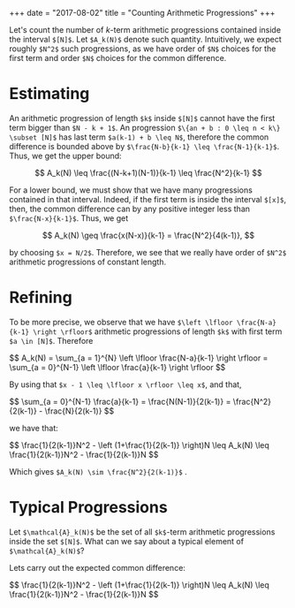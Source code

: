 +++
date = "2017-08-02"
title = "Counting Arithmetic Progressions"
+++

Let's count the number of $k$-term arithmetic progressions contained inside the
interval `$[N]$`. Let `$A_k(N)$` denote such quantity. Intuitively, we expect roughly `$N^2$` such progressions, as we have order of `$N$` choices for the first term and order `$N$` choices for the common difference.  

# Estimating

An arithmetic progression of length `$k$` inside `$[N]$` cannot have the first
term bigger than `$N - k + 1$`. An progression `$\{an + b : 0 \leq n < k\} \subset [N]$` has last term `$a(k-1) + b \leq N$`, therefore the common  difference is bounded above by `$\frac{N-b}{k-1} \leq \frac{N-1}{k-1}$`. Thus, we get the upper bound:

$$ A_k(N) \leq  \frac{(N-k+1)(N-1)}{k-1} \leq \frac{N^2}{k-1} $$

For a lower bound, we must show that we have many progressions contained in
that interval. Indeed, if the first term is inside the interval `$[x]$`, then,
the common difference can by any positive integer less than `$\frac{N-x}{k-1}$`.
Thus, we get

$$ A_k(N) \geq \frac{x(N-x)}{k-1} = \frac{N^2}{4(k-1)}, $$

by choosing `$x = N/2$`. Therefore, we see that we really have order of `$N^2$` arithmetic progressions of constant length.

# Refining

To be more precise, we observe that we have `$\left \lfloor \frac{N-a}{k-1} \right \rfloor$` arithmetic progressions of length `$k$` with first term `$a \in [N]$`. Therefore

<div> $$ A_k(N) = \sum_{a = 1}^{N} \left \lfloor \frac{N-a}{k-1} \right \rfloor
=  \sum_{a = 0}^{N-1} \left \lfloor \frac{a}{k-1} \right \rfloor $$ </div>

By using that `$x - 1 \leq \lfloor x \rfloor \leq x$`, and that,

<div> $$ \sum_{a = 0}^{N-1} \frac{a}{k-1}  = \frac{N(N-1)}{2(k-1)} = \frac{N^2}{2(k-1)} - \frac{N}{2(k-1)} $$ </div>

we have that:
<div> $$ \frac{1}{2(k-1)}N^2 - \left (1+\frac{1}{2(k-1)} \right)N \leq A_k(N) \leq \frac{1}{2(k-1)}N^2 - \frac{1}{2(k-1)}N $$ </div>

Which gives `$A_k(N) \sim \frac{N^2}{2(k-1)}$` .

# Typical Progressions

Let `$\mathcal{A}_k(N)$` be the set of all `$k$`-term arithmetic progressions inside the set `$[N]$`. What can we say about a typical element of `$\mathcal{A}_k(N)$`?

Lets carry out the expected common difference:

<div> $$ \frac{1}{2(k-1)}N^2 - \left (1+\frac{1}{2(k-1)} \right)N \leq A_k(N) \leq \frac{1}{2(k-1)}N^2 - \frac{1}{2(k-1)}N $$ </div>
